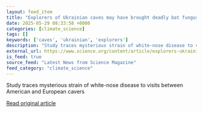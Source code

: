 ```yaml
---
layout: feed_item
title: "Explorers of Ukrainian caves may have brought deadly bat fungus to U.S."
date: 2025-05-29 08:33:58 +0000
categories: [climate_science]
tags: []
keywords: ['caves', 'ukrainian', 'explorers']
description: "Study traces mysterious strain of white-nose disease to visits between American and European cavers"
external_url: https://www.science.org/content/article/explorers-ukrainian-caves-may-have-brought-deadly-bat-fungus-u-s
is_feed: true
source_feed: "Latest News from Science Magazine"
feed_category: "climate_science"
---
```


Study traces mysterious strain of white-nose disease to visits between American and European cavers

[Read original article](https://www.science.org/content/article/explorers-ukrainian-caves-may-have-brought-deadly-bat-fungus-u-s)
